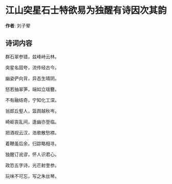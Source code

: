 # 江山突星石士特欲易为独醒有诗因次其韵

**作者**: 刘子翚

## 诗词内容

群石翠参错，兹峰峙云林。

突星名固夸，流传经古今。

幽姿俨向背，异态生晴阴。

怒若抽翠笋，端如立瑶簪。

不有融结奇，宁知化工深。

翁郎丘壑人，篮舆越秋岑。

崎岖丧乱间，逢幽亦登临。

把酒视云汉，浩歌散愁襟。

着鞭虽后余，归踪略相寻。

独醒订讹谬，怀人识君心。

政恐五字诗，光芒射奎参。

玩味不可忘，写之朱丝琴。

